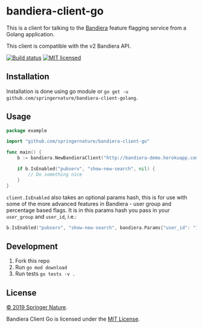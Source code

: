# bandiera-client-go

This is a client for talking to the [Bandiera][bandiera] feature flagging service from a Golang application.

This client is compatible with the v2 Bandiera API.

[![Build status][shield-build]][info-build]
[![MIT licensed][shield-license]][info-license]

## Installation

Installation is done using go module or `go get -u github.com/springernature/bandiera-client-golang`.

## Usage

```go
package example

import "github.com/springernature/bandiera-client-go"

func main() {
	b := bandiera.NewBandieraClient("http://bandiera-demo.herokuapp.com")

	if b.IsEnabled("pubserv", "show-new-search", nil) {
		// Do something nice
	}
}
```

`client.IsEnabled` also takes an optional params hash, this is for use with some of the more advanced features 
in Bandiera - user group and percentage based flags. It is in this params hash you pass in your `user_group` and `user_id`, i.e.:


```go
b.IsEnabled("pubserv", "show-new-search", bandiera.Params{"user_id": "1", "user_group": "Administrator"})
```

## Development

1. Fork this repo
2. Run `go mod download`
3. Run tests `go tests -v .`

## License

[&copy; 2019 Springer Nature](LICENSE.txt).

Bandiera Client Go is licensed under the [MIT License][mit]. 

[bandiera]: https://github.com/springernature/bandiera
[mit]: http://opensource.org/licenses/mit-license.php
[info-license]: LICENSE
[shield-license]: https://img.shields.io/badge/license-MIT-blue.svg
[info-build]: https://travis-ci.org/springernature/bandiera-client-go
[shield-build]: https://img.shields.io/travis/springernature/bandiera-client-go/master.svg





